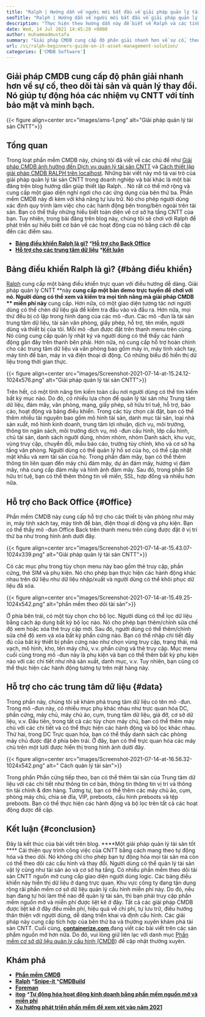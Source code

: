 ```yaml
---
title: "Ralph | Hướng dẫn về người mới bắt đầu về giải pháp quản lý tài sản CNTT" 
seoTitle: "Ralph | Hướng dẫn về người mới bắt đầu về giải pháp quản lý tài sản CNTT" 
description: "Thực hiện theo hướng dẫn này để biết về Ralph và các tính năng của nó. RALPH là một giải pháp quản lý tài sản CNTT nguồn mở cung cấp API REST, theo dõi tài sản và hơn thế nữa." 
date: Wed, 14 Jul 2021 14:45:20 +0000
author: muhammadmustafa
summary: "Giải pháp CMDB cung cấp độ phân giải nhanh hơn về sự cố, theo dõi tài sản và quản lý thay đổi. Nó giúp tự động hóa các nhiệm vụ CNTT với tính bảo mật và minh bạch." 
url: /vi/ralph-beginners-guide-on-it-asset-management-solution/
categories: ['CMDB Software']
---
```


## Giải pháp CMDB cung cấp độ phân giải nhanh hơn về sự cố, theo dõi tài sản và quản lý thay đổi. Nó giúp tự động hóa các nhiệm vụ CNTT với tính bảo mật và minh bạch.

{{< figure align=center src="images/ams-1.png" alt="Giải pháp quản lý tài sản CNTT">}}


## **Tổng quan**
Trong loạt phần mềm CMDB này, chúng tôi đã viết về các chủ đề như [Giải pháp CMDB ảnh hưởng đến Dịch vụ quản lý tài sản CNTT][1] và [Cách thiết lập giải pháp CMDB RALPH trên localhost][2]. Những bài viết này mô tả vai trò của giải pháp quản lý tài sản CNTT trong doanh nghiệp và bài khác là một bài đăng trên blog hướng dẫn giúp thiết lập Ralph. . Nó rất có thể mở rộng và cung cấp một giao diện nghỉ ngơi cho các ứng dụng của bên thứ ba. Phần mềm CMDB này đi kèm với khả năng tự lưu trữ. Nó cho phép người dùng xác định quy trình làm việc cho các hành động bên trong/bên ngoài trên tài sản. Bạn có thể thấy những hiểu biết toàn diện về cơ sở hạ tầng CNTT của bạn. Tuy nhiên, trong bài đăng trên blog này, chúng tôi sẽ chơi với Ralph để phát triển sự hiểu biết cơ bản về các hoạt động của nó bằng cách đề cập đến các điểm sau.
  * **[Bảng điều khiển Ralph là gì?][4]**
  *[**Hỗ trợ cho Back Office** ][5]
  * **[Hỗ trợ cho các trung tâm dữ liệu][6]**
  *[**Kết luận** ][7]

## Bảng điều khiển Ralph là gì?   {#bảng điều khiển}
[Ralph][3] cung cấp một bảng điều khiển trực quan với điều hướng dễ dàng. Giải pháp quản lý CNTT **này  **cung cấp một bản demo trực tuyến để chơi với nó. Người dùng có thể xem và kiểm tra mọi tính năng mà giải pháp CMDB **  miễn phí này**  cung cấp. Hơn nữa, có một giao diện tương tác nơi người dùng có thể chèn dữ liệu giả để kiểm tra đầu vào và đầu ra. Hơn nữa, mọi thứ đều bị cô lập trong hình dạng của các mô -đun. Các mô -đun là tài sản trung tâm dữ liệu, tài sản văn phòng, giấy phép, hỗ trợ, tên miền, người dùng và thiết bị của tôi. Mỗi mô -đun được đặt trên thanh menu trên cùng. Nó cũng cung cấp quản lý nhật ký và người dùng có thể thấy các hành động gần đây trên thanh bên phải. Hơn nữa, nó cung cấp hỗ trợ hoàn chỉnh cho các trung tâm dữ liệu và văn phòng bao gồm máy in, máy tính xách tay, máy tính để bàn, máy in và điện thoại di động. Có những biểu đồ hiển thị dữ liệu trong thời gian thực.

{{< figure align=center src="images/Screenshot-2021-07-14-at-15.24.12-1024x576.png" alt="Giải pháp quản lý tài sản CNTT">}}

Trên hết, có một tính năng tìm kiếm toàn cầu nơi người dùng có thể tìm kiếm bất kỳ mục nào. Do đó, có nhiều lựa chọn để quản lý tài sản như Trung tâm dữ liệu, đám mây, văn phòng, mạng, giấy phép, sở hữu trí tuệ, hỗ trợ, báo cáo, hoạt động và bảng điều khiển. Trong các tùy chọn cài đặt, bạn có thể thêm nhiều tài nguyên bao gồm mô hình tài sản, danh mục tài sản, loại nhà sản xuất, mô hình kinh doanh, trung tâm lợi nhuận, dịch vụ, môi trường, thông tin ngân sách, môi trường dịch vụ, mô -đun cấu hình, lớp cấu hình, chủ tài sản, danh sách người dùng, nhóm nhóm, nhóm Danh sách, khu vực, vùng truy cập, chuyển đổi, mẫu báo cáo, trường tùy chỉnh, kho và cơ sở hạ tầng văn phòng. Người dùng có thể quản lý hồ sơ của họ, có thể cập nhật mật khẩu và xem tài sản của họ. Trong phần đám mây, bạn có thể thêm thông tin liên quan đến máy chủ đám mây, dự án đám mây, hương vị đám mây, nhà cung cấp đám mây và hình ảnh đám mây. Sau đó, trong phần Sở hữu trí tuệ, bạn có thể thêm thông tin về miền, SSL, hợp đồng và nhiều hơn nữa.

## Hỗ trợ cho Back Office   {#Office}
Phần mềm CMDB này cung cấp hỗ trợ cho các thiết bị văn phòng như máy in, máy tính xách tay, máy tính để bàn, điện thoại di động và phụ kiện. Bạn có thể thấy mô -đun Office Back trên thanh menu trên cùng được đặt ở vị trí thứ ba như trong hình ảnh dưới đây.

{{< figure align=center src="images/Screenshot-2021-07-14-at-15.43.07-1024x339.png" alt="Giải pháp quản lý tài sản CNTT">}}

Có các mục phụ trong tùy chọn menu này bao gồm thẻ truy cập, phần cứng, thẻ SIM và phụ kiện. Nó cho phép bạn thực hiện các hành động khác nhau trên dữ liệu như dữ liệu nhập/xuất và người dùng có thể khôi phục dữ liệu đã xóa.

{{< figure align=center src="images/Screenshot-2021-07-14-at-15.49.25-1024x542.png" alt="phần mềm theo dõi tài sản">}}

Ở phía bên trái, có một tùy chọn cho bộ lọc. Người dùng có thể lọc dữ liệu bằng cách áp dụng bất kỳ bộ lọc nào. Nó cho phép bạn thêm/chỉnh sửa chế độ xem hoặc xóa thẻ truy cập mới. Sau đó, người dùng có thể thêm/chỉnh sửa chế độ xem và xóa bất kỳ phần cứng nào. Bạn có thể nhập chi tiết đầy đủ của bất kỳ thiết bị phần cứng nào như chọn vùng truy cập, trạng thái, mã vạch, mô hình, kho, tên máy chủ, v.v. phần cứng và thẻ truy cập. Mục menu cuối cùng trong mô -đun này là phụ kiện và bạn có thể thêm bất kỳ phụ kiện nào với các chi tiết như nhà sản xuất, danh mục, v.v. Tuy nhiên, bạn cũng có thể thực hiện các hành động tương tự trên mặt hàng này.

## Hỗ trợ cho các trung tâm dữ liệu   {#data}
Trong phần này, chúng tôi sẽ khám phá trung tâm dữ liệu có tên mô -đun. Trong mô -đun này, có nhiều mục phụ khác nhau như trực quan hóa DC, phần cứng, máy chủ, máy chủ ảo, cụm, trung tâm dữ liệu, giá đỡ, cơ sở dữ liệu, v.v. Đầu tiên, trong tất cả các tùy chọn máy chủ, bạn có thể thêm máy chủ với các chi tiết và có thể thực hiện các hành động và bộ lọc khác nhau. Thứ hai, trong DC Trực quan hóa, bạn có thể thấy danh sách các phòng máy chủ được đặt ở phía bên trái. Ở đây, bạn có thể trực quan hóa các máy chủ trên một lưới được hiển thị trong hình ảnh dưới đây.

{{< figure align=center src="images/Screenshot-2021-07-14-at-16.56.32-1024x542.png" alt=" Cách quản lý tài sản">}}

Trong phần Phần cứng tiếp theo, bạn có thể thêm tài sản của Trung tâm dữ liệu với các chi tiết như thông tin cơ bản, thông tin thông tin vị trí và thông tin tài chính & đơn hàng. Tương tự, bạn có thể thêm các máy chủ ảo, cụm, phòng máy chủ, chia sẻ đĩa, VIP, preboots, cấu hình preboots và tệp preboots. Bạn có thể thực hiện các hành động và bộ lọc trên tất cả các hoạt động được đề cập.

## Kết luận   {#conclusion}
Đây là kết thúc của bài viết trên blog. ****Một giải pháp quản lý tài sản tốt ****  Cải thiện quy trình công việc của CNTT bằng cách mang theo tự động hóa và theo dõi. Nó không chỉ cho phép bạn tự động hóa mọi tài sản mà còn có thể theo dõi các cấu hình và thay đổi. Người dùng có thể quản lý tài sản vật lý cũng như tài sản ảo và cơ sở hạ tầng. Có nhiều phần mềm theo dõi tài sản CNTT nguồn mở cung cấp giao diện người dùng logic. Các bảng điều khiển này hiển thị dữ liệu ở dạng trực quan. Khu vực công ty đang tận dụng rộng rãi phần mềm cơ sở dữ liệu quản lý cấu hình miễn phí này. Do đó, nếu bạn đang tự hỏi làm thế nào để quản lý tài sản, thì bạn phải truy cập phần mềm nguồn mở và miễn phí được liệt kê ở đây. Tất cả các giải pháp CMDB được liệt kê ở đây đều miễn phí, hiệu quả về chi phí, tự lưu trữ, điều hướng thân thiện với người dùng, dễ dàng triển khai và định cấu hình. Các giải pháp này cung cấp tích hợp của bên thứ ba và thường xuyên khám phá tài sản CNTT.
Cuối cùng, [**containerize.com** ][8] đang viết các bài viết trên các sản phẩm nguồn mở hơn nữa. Do đó, vui lòng giữ liên lạc với danh mục [Phần mềm cơ sở dữ liệu quản lý cấu hình (CMDB][9]) để cập nhật thường xuyên.

## Khám phá
  * **[Phần mềm CMDB][9]**
  * **[Ralph][3]**
  *[**Snipe-it** ][10]
  *[**CMDBuild** ][11]
  * **[Foreman][12]**
  * **[itop][13]**
  *[**Tự động hóa hoạt động kinh doanh bằng phần mềm nguồn mở và miễn phí** ][14]
  * **[Xu hướng phát triển phần mềm để xem xét vào năm 2021][15]**

  
[1]: https://blog.containerize.com/cmdb-software/how-cmdb-solution-influences-it-asset-management-services/
[2]: https://blog.containerize.com/cmdb-software/how-to-set-up-cmdb-solution-ralph-on-localhost/
[3]: https://products.containerize.com/cmdb-software/ralph/
[4]: #dashboard
[5]: #office
[6]: #data
[7]: #Conclusion
[8]: https://www.containerize.com/
[9]: https://products.containerize.com/cmdb-software/
[10]: https://products.containerize.com/cmdb-software/snipe-it/
[11]: https://products.containerize.com/cmdb-software/cmdbuild/
[12]: https://products.containerize.com/cmdb-software/foreman/
[13]: https://products.containerize.com/cmdb-software/itop/
[14]: https://blog.containerize.com/blogging/automate-business-operations-using-open-source-software/
[15]: https://blog.containerize.com/blockchain-platforms/software-development-trends-to-look-out-for-in-2021/
